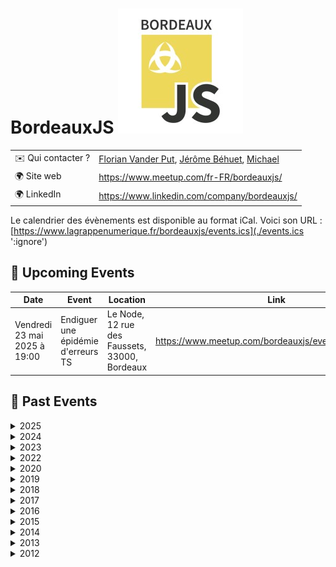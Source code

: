 # BordeauxJS ![Logo](./logo-bordeauxjs.jpeg ':size=100')

|                                |     |
| ------------------------------ | --- |
| ✉️ Qui contacter ?              | [Florian Vander Put](https://www.linkedin.com/in/florian-vanderput/), [Jérôme Béhuet](https://www.linkedin.com/in/jbehuet/), [Michael](https://www.linkedin.com/in/bonfilsmichael/) |
| 🌍 Site web                    | https://www.meetup.com/fr-FR/bordeauxjs/ |
| 🌍 LinkedIn                    | https://www.linkedin.com/company/bordeauxjs/ |

Le calendrier des évènements est disponible au format iCal.
Voici son URL : [https://www.lagrappenumerique.fr/bordeauxjs/events.ics](./events.ics ':ignore')

<!-- EVENTS:START -->
## 📅 Upcoming Events

| Date | Event | Location | Link |
|------|--------|----------|------|
| Vendredi 23 mai 2025 à 19:00 | Endiguer une épidémie d'erreurs TS | Le Node, 12 rue des Faussets, 33000, Bordeaux | https://www.meetup.com/bordeauxjs/events/307822194/ |

## 📆 Past Events

<details>
<summary>2025</summary>

| Date | Event | Location | Link |
|------|--------|----------|------|
| Mardi 20 mai 2025 à 19:00 | AdonisJS, le framework de la maturité | Le Node, 12 rue des Faussets, 33000, Bordeaux | https://www.meetup.com/bordeauxjs/events/306681521/?utm_medium=referral&utm_campaign=share-btn_savedevents_share_modal&utm_source=link |
| Mercredi 23 avril 2025 à 19:00 | Double meetup // Andrea Palma x Kim Chouard | Deezer Bordeaux, 20 rue Saint-François, Bordeaux, France | https://www.meetup.com/bordeauxjs/events/306681910/?utm_medium=referral&utm_campaign=share-btn_savedevents_share_modal&utm_source=link |
| Mercredi 16 avril 2025 à 19:00 | Prôner le clean code en entreprise ! | Younup Bordeaux, 68 Rue Achard, Bordeaux, France | https://www.meetup.com/bordeauxjs/events/306681942/?utm_medium=referral&utm_campaign=share-btn_savedevents_share_modal&utm_source=link |
| Mercredi 26 février 2025 à 19:00 | La gestion d'erreurs en Javascript | 12 rue des Faussets, Bordeaux | https://www.meetup.com/bordeauxjs/events/306025718/ |
| Jeudi 06 février 2025 à 19:00 | Cap sur le Web : Les Navigateurs, Explorateurs du Numérique | 2 Rue Marc Sangnier, Bègles | https://www.meetup.com/bordeauxjs/events/305454697/ |
</details>

<details>
<summary>2024</summary>

| Date | Event | Location | Link |
|------|--------|----------|------|
| Jeudi 10 octobre 2024 à 18:30 | TalkIT Tour Bordeaux - Web Workers & Clean Code | 68 Rue Achard, Bordeaux | https://www.meetup.com/bordeauxjs/events/303782977/ |
| Jeudi 11 juillet 2024 à 19:00 | VueJS au musée | 12 rue des Faussets, Bordeaux | https://www.meetup.com/bordeauxjs/events/302118166/ |
| Mardi 02 juillet 2024 à 19:00 | IA générative en action : intégrez les LLM dans vos applications ! | 68 Rue Achard, Bordeaux | https://www.meetup.com/bordeauxjs/events/301711664/ |
| Mercredi 15 mai 2024 à 19:00 | Angular change de logo mais pas ! | 2 Rue Marc Sangnier, Bègles | https://www.meetup.com/bordeauxjs/events/300720488/ |
</details>

<details>
<summary>2023</summary>

| Date | Event | Location | Link |
|------|--------|----------|------|
| Jeudi 21 septembre 2023 à 19:00 | La refonte du site France Bleu, une aventure pleine de rebondissements | 12 Rue des Faussets, Bordeaux | https://www.meetup.com/bordeauxjs/events/295650742/ |
| Mardi 11 juillet 2023 à 19:00 | Le Starter dont je suis le héros ! | 13 Rue des Cordeliers, Bordeaux | https://www.meetup.com/bordeauxjs/events/294469714/ |
| Mardi 20 juin 2023 à 19:00 | Next.js, module fédération et les 10 travaux d'un reconverti ! | 1 Cr Xavier Arnozan, Bordeaux | https://www.meetup.com/bordeauxjs/events/294061290/ |
| Lundi 22 mai 2023 à 18:30 | Introduction à SvelteKit | 44 All. de Tourny, Bordeaux | https://www.meetup.com/bordeauxjs/events/293317353/ |
| Jeudi 13 avril 2023 à 19:00 | Comprendre les stores Svelte | 12 rue des faussets, Bordeaux | https://www.meetup.com/bordeauxjs/events/292251002/ |
| Mercredi 05 avril 2023 à 19:00 | N'écoutez pas twitter: GraphQL, c'est de nouveau cool! | 12 Rue des Faussets, Bordeaux | https://www.meetup.com/bordeauxjs/events/292401675/ |
| Mercredi 15 mars 2023 à 19:00 | Élevez le niveau de vos revues de code ! | 13 Rue des Cordeliers, Bordeaux | https://www.meetup.com/bordeauxjs/events/292064025/ |
| Mercredi 01 mars 2023 à 19:00 | Migrer de React à Svelte, un exemple pratique | 12 Rue des Faussets, Bordeaux | https://www.meetup.com/bordeauxjs/events/291366708/ |
| Jeudi 23 février 2023 à 19:00 | Manuel de sabotage du partage de connaissances | 26 Rue Esprit des Lois, Bordeaux | https://www.meetup.com/bordeauxjs/events/291437327/ |
| Mercredi 11 janvier 2023 à 19:00 | Apprendre Svelte... et kiffer sa race ! | 12 rue des faussets, Bordeaux | https://www.meetup.com/bordeauxjs/events/289951483/ |
</details>

<details>
<summary>2022</summary>

| Date | Event | Location | Link |
|------|--------|----------|------|
| Mardi 13 décembre 2022 à 19:00 | Eco-conception numérique & Vite nouveau bundler (feat. Women In Tech Bordeaux) | 26 Rue Esprit des Lois, Bordeaux | https://www.meetup.com/bordeauxjs/events/290159255/ |
| Mardi 06 décembre 2022 à 19:00 | Standalone componant, le futur d'Angular ? & Accepter la différence dans la tech | 17 Quai Louis XVIII, Bordeaux | https://www.meetup.com/bordeauxjs/events/289947392/ |
| Mardi 08 novembre 2022 à 19:00 | Typescript FullStack : L'écosystème TS pour gérer votre application | 11 Pl. de la Frm Richemont, Bordeaux | https://www.meetup.com/bordeauxjs/events/289330790/ |
| Mardi 18 octobre 2022 à 19:00 | Comment favoriser l’inclusion ? (feat. Women In Tech Bordeaux) | 5 Rue de Condé, Bordeaux | https://www.meetup.com/bordeauxjs/events/289042639/ |
| Jeudi 13 octobre 2022 à 19:00 | Apprivoise les web composants avec StencilJS | 12 rue des faussets, Bordeaux | https://www.meetup.com/bordeauxjs/events/288874812/ |
| Mardi 20 septembre 2022 à 19:00 | Back to Basics : Space Invaders en live coding | 171 Rue Lucien Faure, Bordeaux | https://www.meetup.com/bordeauxjs/events/288323446/ |
| Mardi 14 juin 2022 à 19:00 | Svelte, ou pourquoi je ne veux plus faire de React | 13 Rue des Cordeliers, Bordeaux | https://www.meetup.com/bordeauxjs/events/286258968/ |
| Mercredi 25 mai 2022 à 19:00 | React dans tous ses états | 12 rue des faussets, Bordeaux | https://www.meetup.com/bordeauxjs/events/285567585/ |
| Mercredi 20 avril 2022 à 19:00 | (dé)coder l'écosystème Cypress | 3 Rue Parlement Sainte-Catherine, Bordeaux | https://www.meetup.com/bordeauxjs/events/285079633/ |
| Mardi 15 mars 2022 à 19:00 | Micro-frontends : les usages, contraintes et solutions | 2 Rue Marc Sangnier, Bègles | https://www.meetup.com/bordeauxjs/events/283791744/ |
</details>

<details>
<summary>2020</summary>

| Date | Event | Location | Link |
|------|--------|----------|------|
| Jeudi 26 novembre 2020 à 19:00 | [LIVE] Des channels Go en JS ? Inutile donc indispensable ! | Online | https://www.meetup.com/bordeauxjs/events/274509520/ |
| Mardi 21 avril 2020 à 19:00 | [LIVE] Monorepo et JavaScript : à la découverte de NX | Online | https://www.meetup.com/bordeauxjs/events/270063441/ |
| Mardi 18 février 2020 à 19:00 | Build the future with Typescript and NestJS | 12 rue des faussets, Bordeaux | https://www.meetup.com/bordeauxjs/events/267901148/ |
</details>

<details>
<summary>2019</summary>

| Date | Event | Location | Link |
|------|--------|----------|------|
| Mardi 05 novembre 2019 à 19:15 | HIGHWAY TO ELM! | 107 Cr Balguerie Stuttenberg, Bordeaux | https://www.meetup.com/bordeauxjs/events/265015769/ |
| Mardi 17 septembre 2019 à 19:00 | Les mains dans le cambouis avec WebAssembly | 12 rue des faussets, Bordeaux | https://www.meetup.com/bordeauxjs/events/264316553/ |
| Lundi 01 juillet 2019 à 19:00 | Un Backend For Frontend & Je n'ai rien compris à Redux | 12 rue des faussets, Bordeaux | https://www.meetup.com/bordeauxjs/events/262392800/ |
| Jeudi 11 avril 2019 à 19:00 | Back to Basics - Ne perdez plus votre Temps avec les Dates | 12 rue des faussets, Bordeaux | https://www.meetup.com/bordeauxjs/events/260199987/ |
| Mercredi 23 janvier 2019 à 19:00 | REX - Création d'une webapp B2C utilisée par plus d'un million d'utilisateurs | 12 rue des faussets, Bordeaux | https://www.meetup.com/bordeauxjs/events/257338440/ |
| Mercredi 09 janvier 2019 à 19:00 | Atelier - Renforcer sa pratique de NodeJS | 12 Rue des Faussets, Bordeaux | https://www.meetup.com/bordeauxjs/events/257556822/ |
</details>

<details>
<summary>2018</summary>

| Date | Event | Location | Link |
|------|--------|----------|------|
| Mercredi 17 octobre 2018 à 19:00 | Delivering Fast and Beautiful Images and Video | 12 rue des faussets, Bordeaux | https://www.meetup.com/bordeauxjs/events/255058438/ |
| Mercredi 03 octobre 2018 à 19:00 | Babel 7 : Nouveautés, babel-preset-env, etc. | 12 rue des faussets, Bordeaux | https://www.meetup.com/bordeauxjs/events/254474417/ |
| Mercredi 04 juillet 2018 à 19:00 | PWA & Angular 6 : Live coding | 12 rue des faussets, Bordeaux | https://www.meetup.com/bordeauxjs/events/251491875/ |
| Jeudi 17 mai 2018 à 19:30 | D3.js : Data-Driven Documents | 12 rue des faussets, Bordeaux | https://www.meetup.com/bordeauxjs/events/249937687/ |
| Mardi 24 avril 2018 à 19:00 | Redux-Saga : Présentation & Live-Coding  | 12 rue des faussets, Bordeaux | https://www.meetup.com/bordeauxjs/events/248776992/ |
| Mardi 03 avril 2018 à 19:00 | Aurelia | 12 rue des faussets, Bordeaux | https://www.meetup.com/bordeauxjs/events/248920575/ |
| Lundi 12 mars 2018 à 19:00 | Migration d'AngularJS vers Angular (Retour d'expérience et atelier) | 12 rue des faussets, Bordeaux | https://www.meetup.com/bordeauxjs/events/247770121/ |
| Mercredi 31 janvier 2018 à 19:00 | Atelier Nuxt.js: Universal Vue.js Applications  | 12 rue des faussets, Bordeaux | https://www.meetup.com/bordeauxjs/events/246441425/ |
</details>

<details>
<summary>2017</summary>

| Date | Event | Location | Link |
|------|--------|----------|------|
| Jeudi 26 octobre 2017 à 19:00 | Fable: Le meilleur de JS et de F# à votre service | 9 rue de Condé, Bordeaux | https://www.meetup.com/bordeauxjs/events/244309766/ |
| Jeudi 21 septembre 2017 à 19:00 | AperoJS | 27 Rue Camille Sauvageau, Bordeaux | https://www.meetup.com/bordeauxjs/events/243276773/ |
| Mardi 11 juillet 2017 à 19:00 | Logiciel multi-plateforme avec JavaScript | 12 rue des faussets, Bordeaux | https://www.meetup.com/bordeauxjs/events/241115309/ |
| Samedi 25 mars 2017 à 14:00 | Atelier découverte Wikidata avec Maxime Lathuilière | 12 rue des faussets, Bordeaux | https://www.meetup.com/bordeauxjs/events/238384572/ |
</details>

<details>
<summary>2016</summary>

| Date | Event | Location | Link |
|------|--------|----------|------|
| Lundi 19 décembre 2016 à 19:00 | Apéro JS | 27 Rue Camille Sauvageau, Bordeaux | https://www.meetup.com/bordeauxjs/events/236113115/ |
| Vendredi 10 juin 2016 à 19:00 | Présentation d'une PIC web et mobile avec Jenkins, Selenium et Docker | 12 rue des faussets, Bordeaux | https://www.meetup.com/bordeauxjs/events/230853443/ |
| Jeudi 28 avril 2016 à 19:00 | Petit retour d’expérience après 6 mois sur une grosse application React | 12 rue des faussets, Bordeaux | https://www.meetup.com/bordeauxjs/events/230539532/ |
| Jeudi 31 mars 2016 à 19:00 | Migrer une application React de MObservable vers Redux | 12 rue des faussets, Bordeaux | https://www.meetup.com/bordeauxjs/events/229812115/ |
| Mardi 26 janvier 2016 à 19:00 | Extension FirefoxOS: les secrets dévoilés ! | 12 rue des faussets, Bordeaux | https://www.meetup.com/bordeauxjs/events/228175588/ |
</details>

<details>
<summary>2015</summary>

| Date | Event | Location | Link |
|------|--------|----------|------|
| Jeudi 19 novembre 2015 à 00:00 | Code of War 2015 | Hangar 20, Quai de Bacalan, Bordeaux | https://www.meetup.com/bordeauxjs/events/225841618/ |
| Mardi 19 mai 2015 à 19:00 | Viens rencontrer React et ses copains | 12 rue des faussets, Bordeaux | https://www.meetup.com/bordeauxjs/events/222488666/ |
| Mardi 10 février 2015 à 19:00 | Les extensions navigateurs (Firefox et Chrome) for fun and profit | 12 rue des faussets, Bordeaux | https://www.meetup.com/bordeauxjs/events/219957981/ |
</details>

<details>
<summary>2014</summary>

| Date | Event | Location | Link |
|------|--------|----------|------|
| Jeudi 18 décembre 2014 à 19:00 | CoreOS, et la chaussette de l'ambassadeur | 18 rue Gratiolet, Bordeaux | https://www.meetup.com/bordeauxjs/events/218850797/ |
| Samedi 27 septembre 2014 à 14:00 | Atelier ReactJS | 12 rue des faussets, Bordeaux | https://www.meetup.com/bordeauxjs/events/203904952/ |
| Mardi 24 juin 2014 à 19:00 | Keep calm and React  | 12 rue des faussets, Bordeaux | https://www.meetup.com/bordeauxjs/events/188670332/ |
| Mardi 20 mai 2014 à 19:00 | Débroussailler Node.js | 12 rue des faussets, Bordeaux | https://www.meetup.com/bordeauxjs/events/177878782/ |
| Mardi 15 avril 2014 à 19:00 | AngularJS dans la vraie vie | 12 rue des faussets, Bordeaux | https://www.meetup.com/bordeauxjs/events/173268102/ |
| Jeudi 27 février 2014 à 19:00 | Combiner les services Google pour un meilleur Gmail | 12 rue des faussets, Bordeaux | https://www.meetup.com/bordeauxjs/events/167310502/ |
</details>

<details>
<summary>2013</summary>

| Date | Event | Location | Link |
|------|--------|----------|------|
| Samedi 14 décembre 2013 à 09:00 | Global Day of Code Retreat Bordeaux | 19 rue esprit des lois, Bordeaux | https://www.meetup.com/bordeauxjs/events/154310552/ |
| Jeudi 07 novembre 2013 à 20:30 | Soirée Haxe | 12 rue des faussets, Bordeaux | https://www.meetup.com/bordeauxjs/events/148038932/ |
| Samedi 02 novembre 2013 à 10:00 | Code of War | 85 rue du jardin publique, Bordeaux | https://www.meetup.com/bordeauxjs/events/144845672/ |
| Vendredi 27 septembre 2013 à 19:00 | Geek Camp 2013 | TBD | https://www.meetup.com/bordeauxjs/events/135898092/ |
| Jeudi 26 septembre 2013 à 19:00 | Développement Mobile HTML5 | 12 rue des faussets, Bordeaux | https://www.meetup.com/bordeauxjs/events/137641142/ |
| Jeudi 12 septembre 2013 à 18:30 | Soirée des techniciens du numérique | 12 rue des faussets, Bordeaux | https://www.meetup.com/bordeauxjs/events/138088572/ |
| Jeudi 02 mai 2013 à 19:00 | IDE et Javascript ? | 12 rue des faussets, Bordeaux | https://www.meetup.com/bordeauxjs/events/116842092/ |
| Jeudi 18 avril 2013 à 19:00 | Garbage Collection et Asynchronous Patterns in JS | 12 rue des faussets, Bordeaux | https://www.meetup.com/bordeauxjs/events/100987882/ |
| Jeudi 14 mars 2013 à 19:00 | Faisons discuter d3.js et ElasticSearch | 12 rue des faussets, Bordeaux | https://www.meetup.com/bordeauxjs/events/100987982/ |
| Jeudi 07 février 2013 à 19:00 | jQuery sans jQuery | 12 rue des faussets, Bordeaux | https://www.meetup.com/bordeauxjs/events/100986622/ |
</details>

<details>
<summary>2012</summary>

| Date | Event | Location | Link |
|------|--------|----------|------|
| Jeudi 06 décembre 2012 à 19:00 | BordeauxJS #2 | 12 rue des faussets, Bordeaux | https://www.meetup.com/bordeauxjs/events/92287382/ |
| Mercredi 31 octobre 2012 à 19:00 | BordeauxJS #1 | 12 rue des faussets, Bordeaux | https://www.meetup.com/bordeauxjs/events/88035462/ |
</details>
<!-- EVENTS:END -->
